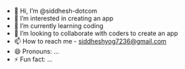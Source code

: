 - 👋 Hi, I’m @siddhesh-dotcom
- 👀 I’m interested in creating an app
- 🌱 I’m currently learning coding
- 💞️ I’m looking to collaborate with coders to create an app
- 📫 How to reach me - siddheshyog7236@gmail.com
- 😄 Pronouns: ...
- ⚡ Fun fact: ...

<!---
siddhesh-dotcom/siddhesh-dotcom is a ✨ special ✨ repository because its `README.md` (this file) appears on your GitHub profile.
You can click the Preview link to take a look at your changes.
--->
